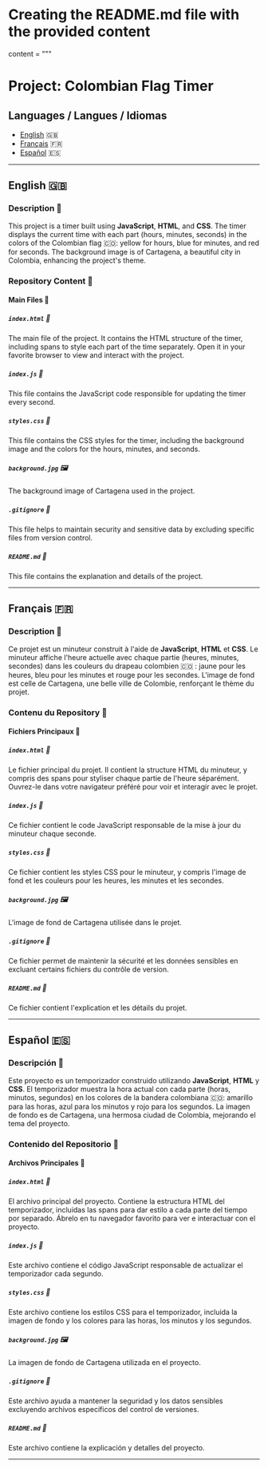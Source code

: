 # Creating the README.md file with the provided content

content = """
# Project: Colombian Flag Timer

## Languages / Langues / Idiomas
- [English](#english) 🇬🇧
- [Français](#français) 🇫🇷
- [Español](#español) 🇪🇸

---

## English 🇬🇧

### Description 🎨

This project is a timer built using **JavaScript**, **HTML**, and **CSS**. The timer displays the current time with each part (hours, minutes, seconds) in the colors of the Colombian flag 🇨🇴: yellow for hours, blue for minutes, and red for seconds. The background image is of Cartagena, a beautiful city in Colombia, enhancing the project's theme.

### Repository Content 📂

#### Main Files 📄

##### `index.html` 📄
The main file of the project. It contains the HTML structure of the timer, including spans to style each part of the time separately. Open it in your favorite browser to view and interact with the project.

##### `index.js` 📜
This file contains the JavaScript code responsible for updating the timer every second.

##### `styles.css` 🎨
This file contains the CSS styles for the timer, including the background image and the colors for the hours, minutes, and seconds.

##### `background.jpg` 🖼️
The background image of Cartagena used in the project.

##### `.gitignore` 🚫
This file helps to maintain security and sensitive data by excluding specific files from version control.

##### `README.md` 📝
This file contains the explanation and details of the project.

---

## Français 🇫🇷

### Description 🎨

Ce projet est un minuteur construit à l'aide de **JavaScript**, **HTML** et **CSS**. Le minuteur affiche l'heure actuelle avec chaque partie (heures, minutes, secondes) dans les couleurs du drapeau colombien 🇨🇴 : jaune pour les heures, bleu pour les minutes et rouge pour les secondes. L'image de fond est celle de Cartagena, une belle ville de Colombie, renforçant le thème du projet.

### Contenu du Repository 📂

#### Fichiers Principaux 📄

##### `index.html` 📄
Le fichier principal du projet. Il contient la structure HTML du minuteur, y compris des spans pour styliser chaque partie de l'heure séparément. Ouvrez-le dans votre navigateur préféré pour voir et interagir avec le projet.

##### `index.js` 📜
Ce fichier contient le code JavaScript responsable de la mise à jour du minuteur chaque seconde.

##### `styles.css` 🎨
Ce fichier contient les styles CSS pour le minuteur, y compris l'image de fond et les couleurs pour les heures, les minutes et les secondes.

##### `background.jpg` 🖼️
L'image de fond de Cartagena utilisée dans le projet.

##### `.gitignore` 🚫
Ce fichier permet de maintenir la sécurité et les données sensibles en excluant certains fichiers du contrôle de version.

##### `README.md` 📝
Ce fichier contient l'explication et les détails du projet.

---

## Español 🇪🇸

### Descripción 🎨

Este proyecto es un temporizador construido utilizando **JavaScript**, **HTML** y **CSS**. El temporizador muestra la hora actual con cada parte (horas, minutos, segundos) en los colores de la bandera colombiana 🇨🇴: amarillo para las horas, azul para los minutos y rojo para los segundos. La imagen de fondo es de Cartagena, una hermosa ciudad de Colombia, mejorando el tema del proyecto.

### Contenido del Repositorio 📂

#### Archivos Principales 📄

##### `index.html` 📄
El archivo principal del proyecto. Contiene la estructura HTML del temporizador, incluidas las spans para dar estilo a cada parte del tiempo por separado. Ábrelo en tu navegador favorito para ver e interactuar con el proyecto.

##### `index.js` 📜
Este archivo contiene el código JavaScript responsable de actualizar el temporizador cada segundo.

##### `styles.css` 🎨
Este archivo contiene los estilos CSS para el temporizador, incluida la imagen de fondo y los colores para las horas, los minutos y los segundos.

##### `background.jpg` 🖼️
La imagen de fondo de Cartagena utilizada en el proyecto.

##### `.gitignore` 🚫
Este archivo ayuda a mantener la seguridad y los datos sensibles excluyendo archivos específicos del control de versiones.

##### `README.md` 📝
Este archivo contiene la explicación y detalles del proyecto.

---
